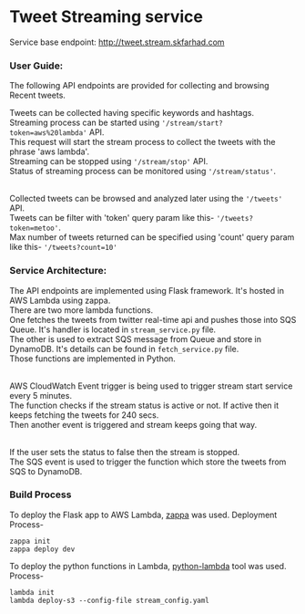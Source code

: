 # Tweet Streaming service
Service base endpoint: http://tweet.stream.skfarhad.com
### User Guide:
The following API endpoints are provided for collecting and browsing Recent
tweets.

Tweets can be collected having specific keywords and hashtags.
<br>Streaming process can be started using <code>'/stream/start?token=aws%20lambda'</code> API. 
<br>This request will start the stream process to collect the tweets with the phrase 'aws lambda'. 
<br>Streaming can be stopped using <code>'/stream/stop'</code> API.
<br>Status of streaming process can be monitored using <code>'/stream/status'</code>.

<br>Collected tweets can be browsed and analyzed later using the <code>'/tweets'</code> API.
<br>Tweets can be filter with 'token' query param like this- <code>'/tweets?token=metoo'</code>.
<br>Max number of tweets returned can be specified using 'count' query param 
like this- <code>'/tweets?count=10'</code>

### Service Architecture:
The API endpoints are implemented using Flask framework. 
It's hosted in AWS Lambda using zappa.
<br>There are two more lambda functions. 
<br>One fetches the tweets from twitter real-time api and pushes those into SQS Queue. 
It's handler is located in <code>stream_service.py</code> file.
<br>The other is used to extract SQS message from Queue and store in DynamoDB. It's details can be found in 
<code>fetch_service.py</code> file.
<br>Those functions are implemented in Python.

<br>AWS CloudWatch Event trigger is being used to trigger stream start service every 5 minutes.
<br>The function checks if the stream status is active or not. 
If active then it keeps fetching the tweets for 240 secs.
<br>Then another event is triggered and stream keeps going that way.

<br>If the user sets the status to false then the stream is stopped.
<br>The SQS event is used to trigger the function which store the tweets from SQS to DynamoDB. 

### Build Process
To deploy the Flask app to AWS Lambda, [zappa](https://github.com/Miserlou/Zappa) was used. 
Deployment Process-
<p>
<code>zappa init</code><br/>
<code>zappa deploy dev</code>
</p>

To deploy the python functions in Lambda, 
[python-lambda](https://github.com/nficano/python-lambda) tool was used. Process-
<p>
<code>lambda init</code><br/>
<code>lambda deploy-s3 --config-file stream_config.yaml
</code>
</p>
